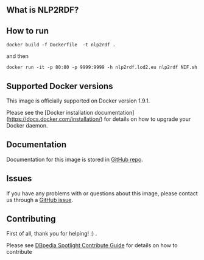 ## What is NLP2RDF?


## How to run

``docker build -f Dockerfile  -t nlp2rdf .``

and then

``docker run -it -p 80:80 -p 9999:9999 -h nlp2rdf.lod2.eu nlp2rdf NIF.sh``

## Supported Docker versions
This image is officially supported on Docker version 1.9.1.

Please see the [Docker installation documentation] (https://docs.docker.com/installation/) for details on how to upgrade your Docker daemon.

## Documentation

Documentation for this image is stored in [GitHub repo](http://www.google.com).

## Issues
If you have any problems with or questions about this image, please contact us through a [GitHub issue](http://github.com/NLP2RDF/software/issues).


## Contributing

First of all, thank you for helping! :) .

Please see [DBpedia Spotlight Contribute Guide](https://github.com/dbpedia-spotlight/dbpedia-spotlight/wiki/Contributing) for details on how to contribute
